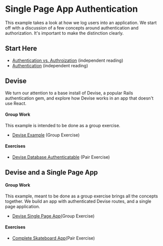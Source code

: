 # Single Page App Authentication

This example takes a look at how we log users into an application.  We start off with a discussion of a few concepts around authentication and authorization.  It's important to make the distinction clearly.

## Start Here
* [Authentication vs. Authroization](./01-authentication-vs-authorization.md) (independent reading)
* [Authentication](./02-authentication.md) (independent reading)

## Devise
We turn our attention to a base install of Devise, a popular Rails authentication gem, and explore how Devise works in an app that doesn't use React.

#### Group Work
This example is intended to be done as a group exercise.

* [Devise Example](./devise-example) (Group Exercise)

#### Exercises

* [Devise Database Authenticatable](https://classroom.github.com/g/epnZJjNB) (Pair Exercise)

## Devise and a Single Page App

#### Group Work
This example, meant to be done as a group exercise brings all the concepts together.  We build an app with authenticated Devise routes, and a single page application.

* [Devise Single Page App](./devise-single-page-app)(Group Exercise)


#### Exercises

* [Complete Skateboard App](https://classroom.github.com/g/9Gr3QFjQ)(Pair Exercise)
